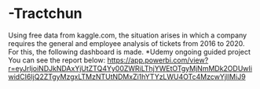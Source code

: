 # -Tractchun
Using free data from kaggle.com, the situation arises in which a company requires the general and employee analysis of tickets from 2016 to 2020.  For this, the following dashboard is made.
*Udemy ongoing guided project
You can see the report below: 
https://app.powerbi.com/view?r=eyJrIjoiNDJkNDAxYjUtZTQ4Yy00ZWRiLThjYWEtOTgyMjNmMDk2ODUwIiwidCI6IjQ2ZTgyMzgxLTMzNTUtNDMxZi1hYTYzLWU4OTc4MzcwYjllMiJ9
